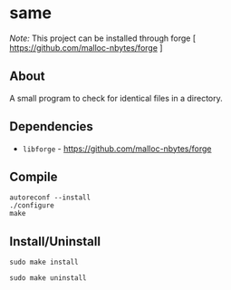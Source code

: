 # same

_Note:_ This project can be installed through forge [ https://github.com/malloc-nbytes/forge ]

## About
A small program to check for identical files in a directory.

## Dependencies
- `libforge` - https://github.com/malloc-nbytes/forge

## Compile

```
autoreconf --install
./configure
make
```

## Install/Uninstall
```
sudo make install
```

```
sudo make uninstall
```
